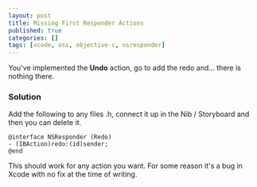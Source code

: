 ```yaml
---
layout: post
title: Missing First Responder Actions
published: true
categories: []
tags: [xcode, osx, objective-c, nsresponder]
---
```

You've implemented the **Undo** action, go to add the redo and... there is nothing there.

### Solution
Add the following to any files .h, connect it up in the Nib / Storyboard and then you can delete it.

	@interface NSResponder (Redo)
	- (IBAction)redo:(id)sender;
	@end

This should work for any action you want. For some reason it's a bug in Xcode with no fix at the time of writing.
